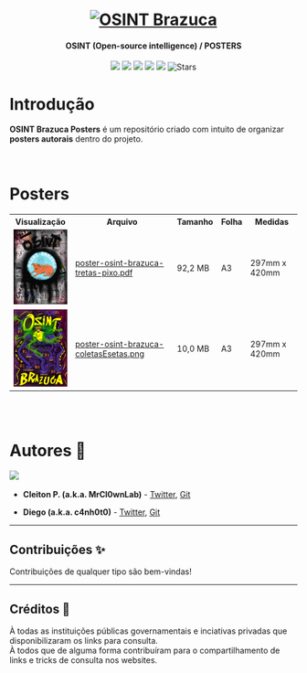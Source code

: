 <h1 align="center">
  <br>
  <a href="https://nuclei.projectdiscovery.io"><img src="assets/logo_profile.png" width="300px" alt="OSINT Brazuca"></a>
</h1>

<h4 align="center">OSINT (Open-source intelligence) / <b>POSTERS</b></h4>


<p align="center">
<a href="https://github.com/osintbrazuca/osint-brazuca-posters/blob/main/LICENSE"><img src="https://img.shields.io/github/license/osintbrazuca/osint-brazuca-posters?color=blue"></a>
<a href="https://github.com/osintbrazuca/osint-brazuca/graphs/contributors"><img src="https://img.shields.io/github/contributors-anon/osintbrazuca/osint-brazuca-posters"></a>
<a href="https://github.com/osintbrazuca/osint-brazuca-posters/issues"><img src="https://img.shields.io/github/issues-raw/osintbrazuca/osint-brazuca-posters"></a>
<a href="https://github.com/osintbrazuca/osint-brazuca-posters/discussions"><img src="https://img.shields.io/github/discussions/osintbrazuca/osint-brazuca-posters"></a>
<a href="https://github.com/osintbrazuca/osint-brazuca-posters/network/members"><img src="https://img.shields.io/github/forks/osintbrazuca/osint-brazuca-posters"></a>
<img src="https://img.shields.io/github/stars/osintbrazuca/osint-brazuca-posters.svg?style=social" title="Stars" /> 
</p>


# Introdução
**OSINT Brazuca Posters** é um repositório criado com intuito de organizar **posters autorais** dentro do projeto.

<br>

# Posters

<table width="800">
<tr>
<th>Visualização</th>
<th>Arquivo</th>
<th>Tamanho</th>
<th>Folha</th>
<th>Medidas</th>
</tr>
  <tr>
    <td> <img src="assets/mini-poster-osint-brazuca-pixo.png" width="110px" alt="OSINT Brazuca"> </td>
    <td><a href="posters/2022/poster-osint-brazuca-tretas-pixo.pdf" target="_blank">poster-osint-brazuca-tretas-pixo.pdf</a></td>
    <td>92,2 MB</td>
    <td>A3</td>
    <td>297mm x 420mm</td>
  </tr>
  <tr>
    <td> <img src="assets/mini-poster-osint-brazuca-coletasEsetas.png" width="110px" alt="OSINT Brazuca"> </td>
    <td><a href="posters/2023/poster-osint-brazuca-coletasEsetas.png" target="_blank">poster-osint-brazuca-coletasEsetas.png</a></td>
    <td>10,0 MB</td>
    <td>A3</td>
    <td>297mm x 420mm</td>
  </tr>
</table>


<br>
<br>

# Autores 👔 <a name="autores"></a>
<p >
<img src="assets/logo_profile.png" width="20%" /><br>
<p>

- **Cleiton P. (a.k.a. MrCl0wnLab)** - [Twitter](https://twitter.com/MrCl0wnLab), [Git](https://github.com/MrCl0wnLab)

- **Diego (a.k.a. c4nh0t0)** - [Twitter](https://twitter.com/C4nh0t0GH), [Git](https://github.com/c4nh0t0)

---

## Contribuições ✨ <a name="contribuicoes"></a>
Contribuições de qualquer tipo são bem-vindas!
    
---
    
## Créditos 👏 <a name="creditos"></a>
À todas as instituições públicas governamentais e inciativas privadas que disponibilizaram os links para consulta.
<br>
À todos que de alguma forma contribuíram para o compartilhamento de links e tricks de consulta nos websites.
